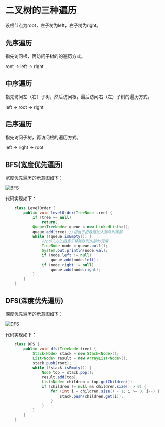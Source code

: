 # 二叉树的三种遍历

设根节点为root，左子树为left，右子树为right。

## 先序遍历

指先访问根，再访问子树的的遍历方式。

root -> left -> right

## 中序遍历

指先访问左（右）子树，然后访问根，最后访问右（左）子树的遍历方式。

left -> root -> right

## 后序遍历

指先访问子树，再访问根的遍历方式。

left -> right -> root

## BFS(宽度优先遍历)

宽度优先遍历的示意图如下：

![BFS](https://pic.leetcode-cn.com/1601255715-zYNzNP-image.png)

代码实现如下：
```java
    class LevelOrder {
        public void levelOrder(TreeNode tree) {
            if (tree == null)
                return;
            Queue<TreeNode> queue = new LinkedList<>();
            queue.add(tree);//相当于把数据加入到队列尾部
            while (!queue.isEmpty()) {
                //poll方法相当于移除队列头部的元素
                TreeNode node = queue.poll();
                System.out.println(node.val);
                if (node.left != null)
                    queue.add(node.left);
                if (node.right != null)
                    queue.add(node.right);
            }
        }
    }    
```

## DFS(深度优先遍历)

深度优先遍历的示意图如下：

![DFS](https://s5.51cto.com/oss/202004/16/92f602a1eaa301784085b8a3c4b948c0.png)

代码实现如下：
```java
    class DFS {
        public void dfs(TreeNode tree) {
            Stack<Node> stack = new Stack<Node>();
            List<Node> result = new ArrayList<Node>();
            stack.push(root);
            while (!stack.isEmpty()) {
            	Node top = stack.pop();
            	result.add(top);
            	List<Node> children = top.getChildren();
            	if (children != null && children.size() > 0) {
            		for (int i = children.size() - 1; i >= 0; i--) {
            			stack.push(children.get(i));
            		}
            	}
            }
        }
    }   
```